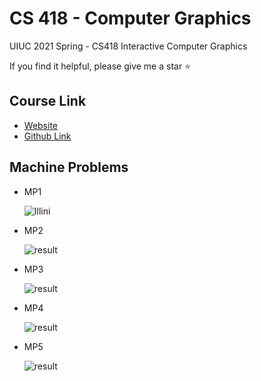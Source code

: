 # CS 418 - Computer Graphics

UIUC 2021 Spring - CS418 Interactive Computer Graphics

If you find it helpful, please give me a star ⭐️



## Course Link

* [Website](https://illinois-cs418.github.io/)
* [Github Link](https://github.com/illinois-cs418/cs418CourseMaterial)



## Machine Problems

* MP1

  ![Illini](MP1/Illini.gif)

* MP2

  ![result](MP2/result.gif)

* MP3

  ![result](MP3/result.gif)

* MP4

  ![result](MP4/result.gif)

* MP5

  ![result](MP5/result.gif)

